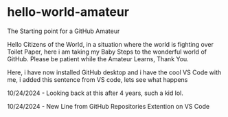 # hello-world-amateur
The Starting point for a GitHub Amateur

Hello Citizens of the World, in a situation where the world is fighting over Toilet Paper, here i am taking my Baby Steps to the wonderful world of GitHub. Please be patient while the Amateur Learns, Thank You.

Here, i have now installed GitHub desktop and i have the cool VS Code with me, i added this sentence from VS code, lets see what happens

10/24/2024 - Looking back at this after 4 years, such a kid lol.

10/24/2024 - New Line from GitHub Repositories Extention on VS Code
